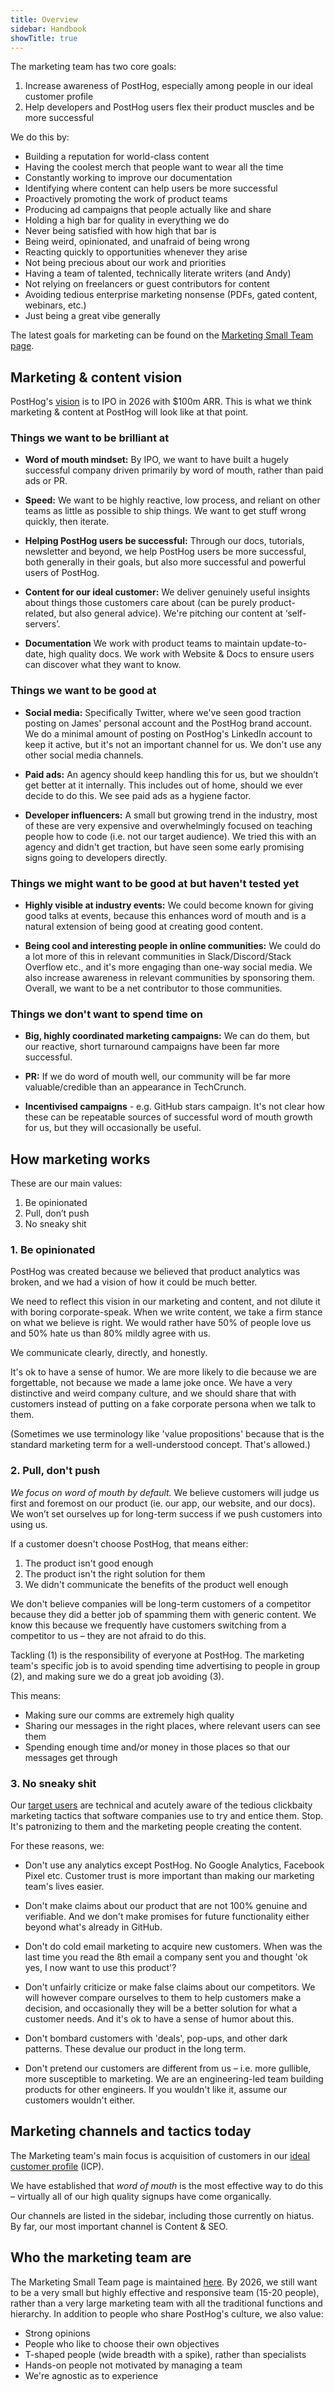 ```yaml
---
title: Overview
sidebar: Handbook
showTitle: true
---
```


The marketing team has two core goals:

1. Increase awareness of PostHog, especially among people in our ideal customer profile
2. Help developers and PostHog users flex their product muscles and be more successful

We do this by:

- Building a reputation for world-class content
- Having the coolest merch that people want to wear all the time
- Constantly working to improve our documentation
- Identifying where content can help users be more successful
- Proactively promoting the work of product teams
- Producing ad campaigns that people actually like and share 
- Holding a high bar for quality in everything we do
- Never being satisfied with how high that bar is
- Being weird, opinionated, and unafraid of being wrong
- Reacting quickly to opportunities whenever they arise
- Not being precious about our work and priorities
- Having a team of talented, technically literate writers (and Andy)
- Not relying on freelancers or guest contributors for content
- Avoiding tedious enterprise marketing nonsense (PDFs, gated content, webinars, etc.)
- Just being a great vibe generally

The latest goals for marketing can be found on the [Marketing Small Team page](/teams/marketing).

## Marketing & content vision 

PostHog's [vision](/handbook/strategy/overview#long-term-vision-for-2026) is to IPO in 2026 with $100m ARR. This is what we think marketing & content at PostHog will look like at that point. 

### Things we want to be brilliant at
 
- **Word of mouth mindset:** By IPO, we want to have built a hugely successful company driven primarily by word of mouth, rather than paid ads or PR.

- **Speed:** We want to be highly reactive, low process, and reliant on other teams as little as possible to ship things. We want to get stuff wrong quickly, then iterate.

- **Helping PostHog users be successful:** Through our docs, tutorials, newsletter and beyond, we help PostHog users be more successful, both generally in their goals, but also more successful and powerful users of PostHog.

- **Content for our ideal customer:** We deliver genuinely useful insights about things those customers care about (can be purely product-related, but also general advice). We're pitching our content at ‘self-servers’.

- **Documentation** We work with product teams to maintain update-to-date, high quality docs. We work with Website & Docs to ensure users can discover what they want to know. 
 
### Things we want to be good at

- **Social media:** Specifically Twitter, where we've seen good traction posting on James' personal account and the PostHog brand account. We do a minimal amount of posting on PostHog's LinkedIn account to keep it active, but it's not an important channel for us. We don't use any other social media channels. 

- **Paid ads:** An agency should keep handling this for us, but we shouldn’t get better at it internally. This includes out of home, should we ever decide to do this. We see paid ads as a hygiene factor. 

- **Developer influencers:** A small but growing trend in the industry, most of these are very expensive and overwhelmingly focused on teaching people how to code (i.e. not our target audience). We tried this with an agency and didn't get traction, but have seen some early promising signs going to developers directly. 

### Things we might want to be good at but haven't tested yet

- **Highly visible at industry events:** We could become known for giving good talks at events, because this enhances word of mouth and is a natural extension of being good at creating good content.
 
- **Being cool and interesting people in online communities:** We could do a lot more of this in relevant communities in Slack/Discord/Stack Overflow etc., and it's more engaging than one-way social media. We also increase awareness in relevant communities by sponsoring them. Overall, we want to be a net contributor to those communities.

### Things we don't want to spend time on

- **Big, highly coordinated marketing campaigns:** We can do them, but our reactive, short turnaround campaigns have been far more successful. 

- **PR:** If we do word of mouth well, our community will be far more valuable/credible than an appearance in TechCrunch.

- **Incentivised campaigns** - e.g. GitHub stars campaign. It's not clear how these can be repeatable sources of successful word of mouth growth for us, but they will occasionally be useful.

## How marketing works

These are our main values:

1. Be opinionated
2. Pull, don’t push
3. No sneaky shit

### 1. Be opinionated

PostHog was created because we believed that product analytics was broken, and we had a vision of how it could be much better. 
 
We need to reflect this vision in our marketing and content, and not dilute it with boring corporate-speak. When we write content, we take a firm stance on what we believe is right. We would rather have 50% of people love us and 50% hate us than 80% mildly agree with us. 
 
We communicate clearly, directly, and honestly.
 
It's ok to have a sense of humor. We are more likely to die because we are forgettable, not because we made a lame joke once. We have a very distinctive and weird company culture, and we should share that with customers instead of putting on a fake corporate persona when we talk to them.
 
(Sometimes we use terminology like 'value propositions' because that is the standard marketing term for a well-understood concept. That's allowed.)

### 2. Pull, don't push

_We focus on word of mouth by default._ We believe customers will judge us first and foremost on our product (ie. our app, our website, and our docs). We won’t set ourselves up for long-term success if we push customers into using us. 
 
If a customer doesn't choose PostHog, that means either:
 
1. The product isn't good enough
2. The product isn't the right solution for them
3. We didn't communicate the benefits of the product well enough
 
We don't believe companies will be long-term customers of a competitor because they did a better job of spamming them with generic content. We know this because we frequently have customers switching from a competitor to us – they are not afraid to do this.
 
Tackling (1) is the responsibility of everyone at PostHog. The marketing team's specific job is to avoid spending time advertising to people in group (2), and making sure we do a great job avoiding (3). 

This means:
 
- Making sure our comms are extremely high quality
- Sharing our messages in the right places, where relevant users can see them
- Spending enough time and/or money in those places so that our messages get through

### 3. No sneaky shit

Our [target users](/handbook/growth/marketing/customer-personas) are technical and acutely aware of the tedious clickbaity marketing tactics that software companies use to try and entice them. Stop. It's patronizing to them and the marketing people creating the content. 
 
For these reasons, we:
 
- Don't use any analytics except PostHog. No Google Analytics, Facebook Pixel etc. Customer trust is more important than making our marketing team's lives easier. 

- Don't make claims about our product that are not 100% genuine and verifiable. And we don't make promises for future functionality either beyond what's already in GitHub. 

- Don't do cold email marketing to acquire new customers. When was the last time you read the 8th email a company sent you and thought 'ok yes, I now want to use this product'?

- Don't unfairly criticize or make false claims about our competitors. We will however compare ourselves to them to help customers make a decision, and occasionally they will be a better solution for what a customer needs. And it's ok to have a sense of humor about this. 
 
- Don't bombard customers with 'deals', pop-ups, and other dark patterns. These devalue our product in the long term.
 
- Don't pretend our customers are different from us – i.e. more gullible, more susceptible to marketing. We are an engineering-led team building products for other engineers. If you wouldn't like it, assume our customers wouldn't either. 

## Marketing channels and tactics today

The Marketing team's main focus is acquisition of customers in our [ideal customer profile](/handbook/strategy/ideal-customer-persona) (ICP). 

We have established that _word of mouth_ is the most effective way to do this – virtually all of our high quality signups have come organically. 

Our channels are listed in the sidebar, including those currently on hiatus. By far, our most important channel is Content & SEO.  

## Who the marketing team are

The Marketing Small Team page is maintained [here](/teams/marketing). By 2026, we still want to be a very small but highly effective and responsive team (15-20 people), rather than a very large marketing team with all the traditional functions and hierarchy. In addition to people who share PostHog's culture, we also value:

- Strong opinions 
- People who like to choose their own objectives 
- T-shaped people (wide breadth with a spike), rather than specialists
- Hands-on people not motivated by managing a team
- We're agnostic as to experience 